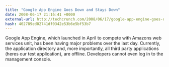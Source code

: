 ```yaml
---
title: "Google App Engine Goes Down and Stays Down"
date: 2008-06-17 21:16:41 +0000
external-url: http://techcrunch.com/2008/06/17/google-app-engine-goes-down-and-stays-down/
hash: 402789ed02741df0342e53b6e5bf53b7
---
```


Google App Engine, which launched in April to compete with Amazons web services unit, has been having major problems over the last day. Currently, the application directory and, more importantly, all third party applications (heres our test application), are offline. Developers cannot even log in to the management console.
